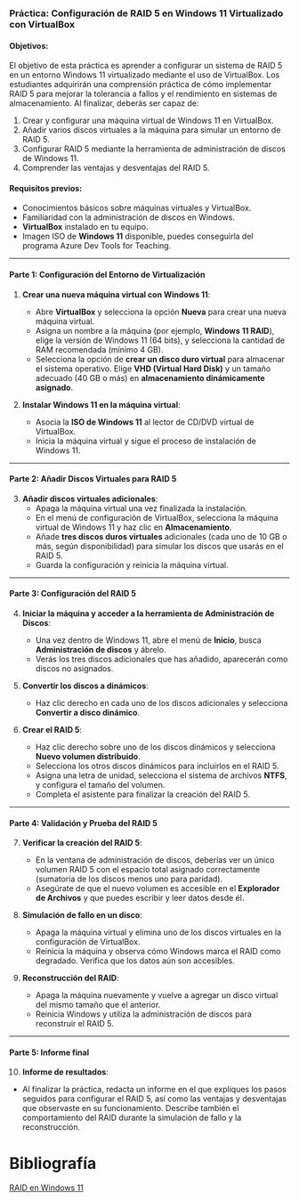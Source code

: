 
### Práctica: Configuración de RAID 5 en Windows 11 Virtualizado con VirtualBox

#### Objetivos:
El objetivo de esta práctica es aprender a configurar un sistema de RAID 5 en un entorno Windows 11 virtualizado mediante el uso de VirtualBox. Los estudiantes adquirirán una comprensión práctica de cómo implementar RAID 5 para mejorar la tolerancia a fallos y el rendimiento en sistemas de almacenamiento. Al finalizar, deberás ser capaz de:

1. Crear y configurar una máquina virtual de Windows 11 en VirtualBox.
2. Añadir varios discos virtuales a la máquina para simular un entorno de RAID 5.
3. Configurar RAID 5 mediante la herramienta de administración de discos de Windows 11.
4. Comprender las ventajas y desventajas del RAID 5.

#### Requisitos previos:
- Conocimientos básicos sobre máquinas virtuales y VirtualBox.
- Familiaridad con la administración de discos en Windows.
- **VirtualBox** instalado en tu equipo.
- Imagen ISO de **Windows 11** disponible, puedes conseguirla del programa Azure Dev Tools for Teaching.

---

#### Parte 1: Configuración del Entorno de Virtualización

1. **Crear una nueva máquina virtual con Windows 11**:
   - Abre **VirtualBox** y selecciona la opción **Nueva** para crear una nueva máquina virtual.
   - Asigna un nombre a la máquina (por ejemplo, **Windows 11 RAID**), elige la versión de Windows 11 (64 bits), y selecciona la cantidad de RAM recomendada (mínimo 4 GB).
   - Selecciona la opción de **crear un disco duro virtual** para almacenar el sistema operativo. Elige **VHD (Virtual Hard Disk)** y un tamaño adecuado (40 GB o más) en **almacenamiento dinámicamente asignado**.

2. **Instalar Windows 11 en la máquina virtual**:
   - Asocia la **ISO de Windows 11** al lector de CD/DVD virtual de VirtualBox.
   - Inicia la máquina virtual y sigue el proceso de instalación de Windows 11.

---

#### Parte 2: Añadir Discos Virtuales para RAID 5

3. **Añadir discos virtuales adicionales**:
   - Apaga la máquina virtual una vez finalizada la instalación.
   - En el menú de configuración de VirtualBox, selecciona la máquina virtual de Windows 11 y haz clic en **Almacenamiento**.
   - Añade **tres discos duros virtuales** adicionales (cada uno de 10 GB o más, según disponibilidad) para simular los discos que usarás en el RAID 5.
   - Guarda la configuración y reinicia la máquina virtual.

---

#### Parte 3: Configuración del RAID 5

4. **Iniciar la máquina y acceder a la herramienta de Administración de Discos**:
   - Una vez dentro de Windows 11, abre el menú de **Inicio**, busca **Administración de discos** y ábrelo.
   - Verás los tres discos adicionales que has añadido, aparecerán como discos no asignados.

5. **Convertir los discos a dinámicos**:
   - Haz clic derecho en cada uno de los discos adicionales y selecciona **Convertir a disco dinámico**.

6. **Crear el RAID 5**:
   - Haz clic derecho sobre uno de los discos dinámicos y selecciona **Nuevo volumen distribuido**.
   - Selecciona los otros discos dinámicos para incluirlos en el RAID 5.
   - Asigna una letra de unidad, selecciona el sistema de archivos **NTFS**, y configura el tamaño del volumen.
   - Completa el asistente para finalizar la creación del RAID 5.

---

#### Parte 4: Validación y Prueba del RAID 5

7. **Verificar la creación del RAID 5**:
   - En la ventana de administración de discos, deberías ver un único volumen RAID 5 con el espacio total asignado correctamente (sumatoria de los discos menos uno para paridad).
   - Asegúrate de que el nuevo volumen es accesible en el **Explorador de Archivos** y que puedes escribir y leer datos desde él.

8. **Simulación de fallo en un disco**:
   - Apaga la máquina virtual y elimina uno de los discos virtuales en la configuración de VirtualBox.
   - Reinicia la máquina y observa cómo Windows marca el RAID como degradado. Verifica que los datos aún son accesibles.

9. **Reconstrucción del RAID**:
   - Apaga la máquina nuevamente y vuelve a agregar un disco virtual del mismo tamaño que el anterior.
   - Reinicia Windows y utiliza la administración de discos para reconstruir el RAID 5.

---

#### Parte 5: Informe final

10. **Informe de resultados**:
   - Al finalizar la práctica, redacta un informe en el que expliques los pasos seguidos para configurar el RAID 5, así como las ventajas y desventajas que observaste en su funcionamiento. Describe también el comportamiento del RAID durante la simulación de fallo y la reconstrucción.

# Bibliografía

[RAID en Windows 11](https://support.microsoft.com/es-es/windows/espacios-de-almacenamiento-en-windows-b6c8b540-b8d8-fb8a-e7ab-4a75ba11f9f2)
